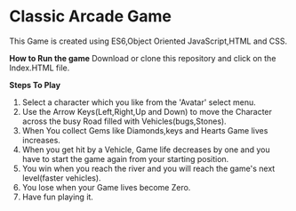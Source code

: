 Classic Arcade Game
===============================

This Game is created using ES6,Object Oriented JavaScript,HTML and CSS.

**How to Run the game**
Download or clone this repository and click on the Index.HTML file.

**Steps To Play**
1. Select a character which you like from the 'Avatar' select menu.
2. Use the Arrow Keys(Left,Right,Up and Down) to move the Character across the busy Road filled with Vehicles(bugs,Stones).
3. When You collect Gems like Diamonds,keys and Hearts Game lives increases.
4. When you get hit by a Vehicle, Game life decreases by one and you have to start the game again from your starting position.
5. You win when you reach the river and you will reach the game's next level(faster vehicles).
6. You lose when your Game lives become Zero.
7. Have fun playing it.
